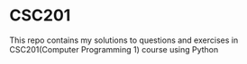 # CSC201
This repo contains my solutions to questions and exercises in CSC201(Computer Programming 1) course using Python 
